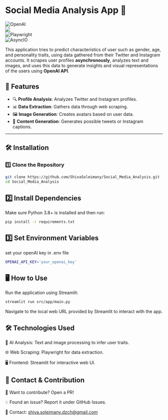 # Social Media Analysis App 🚀
![OpenAI](https://img.shields.io/badge/LLM-GPT-orange)  
![](https://img.shields.io/badge/Powered%20by-Streamlit-ff4b4b)  
![Playwright](https://img.shields.io/badge/Web%20Scraping-Playwright-blue)  
![AsyncIO](https://img.shields.io/badge/Asynchronous-AsyncIO-brightgreen)


This application tries to predict characteristics of user such as gender, age, and personality traits, using data gathered from their Twitter and Instagram accounts. It scrapes user profiles **asynchronously**, analyzes text and images, and uses this data to generate insights and visual representations of the users using **OpenAI API**.

## **🌟 Features**
- 🔍 **Profile Analysis**: Analyzes Twitter and Instagram profiles.
- 📊 **Data Extraction**: Gathers data through web scraping.
- 🖼️ **Image Generation**: Creates avatars based on user data.
- 📝 **Content Generation**: Generates possible tweets or Instagram captions.

---

## **🛠️ Installation**

### 1️⃣ Clone the Repository
```bash
git clone https://github.com/ShivaSoleimany/Social_Media_Analysis.git
cd Social_Media_Analysis
```


## 2️⃣ Install Dependencies
Make sure Python 3.8+ is installed and then run:

```bash
pip install -r requirements.txt
```

## 3️⃣ Set Environment Variables
set your openAI key in .env file

```bash
OPENAI_API_KEY='your_openai_key'
```

## **🖥️ How to Use**
Run the application using Streamlit:

```bash
streamlit run src/app/main.py
```
Navigate to the local web URL provided by Streamlit to interact with the app.

## **🛠️ Technologies Used**

🤖 AI Analysis: Text and image processing to infer user traits.

🌐 Web Scraping: Playwright for data extraction.

🖥️ Frontend: Streamlit for interactive web UI.

## **📩 Contact & Contribution**
🚀 Want to contribute? Open a PR!

💡 Found an issue? Report it under GitHub Issues.

📧 Contact: shiva.soleimany.dzch@gmail.com





